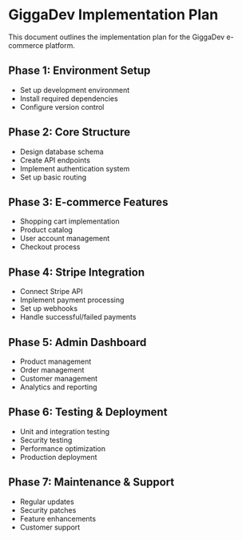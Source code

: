 # GiggaDev Implementation Plan

This document outlines the implementation plan for the GiggaDev e-commerce platform.

## Phase 1: Environment Setup

- Set up development environment
- Install required dependencies
- Configure version control

## Phase 2: Core Structure

- Design database schema
- Create API endpoints
- Implement authentication system
- Set up basic routing

## Phase 3: E-commerce Features

- Shopping cart implementation
- Product catalog
- User account management
- Checkout process

## Phase 4: Stripe Integration

- Connect Stripe API
- Implement payment processing
- Set up webhooks
- Handle successful/failed payments

## Phase 5: Admin Dashboard

- Product management
- Order management
- Customer management
- Analytics and reporting

## Phase 6: Testing & Deployment

- Unit and integration testing
- Security testing
- Performance optimization
- Production deployment

## Phase 7: Maintenance & Support

- Regular updates
- Security patches
- Feature enhancements
- Customer support
